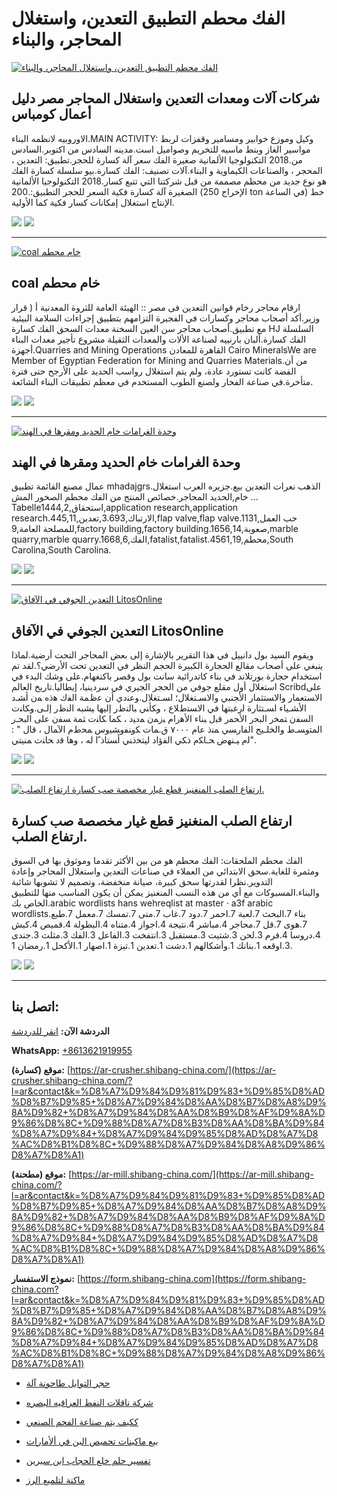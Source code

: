 # الفك محطم التطبيق التعدين، واستغلال المحاجر، والبناء

<a href="https://swt.shibang-china.com/?l=ar&img&k=%D8%A7%D9%84%D9%81%D9%83+%D9%85%D8%AD%D8%B7%D9%85+%D8%A7%D9%84%D8%AA%D8%B7%D8%A8%D9%8A%D9%82+%D8%A7%D9%84%D8%AA%D8%B9%D8%AF%D9%8A%D9%86%D8%8C+%D9%88%D8%A7%D8%B3%D8%AA%D8%BA%D9%84%D8%A7%D9%84+%D8%A7%D9%84%D9%85%D8%AD%D8%A7%D8%AC%D8%B1%D8%8C+%D9%88%D8%A7%D9%84%D8%A8%D9%86%D8%A7%D8%A1" target="_blank">![الفك محطم التطبيق التعدين، واستغلال المحاجر، والبناء](http://static.shibang-china.com/all-800x300/1411.jpg)</a>

## شركات آلات ومعدات التعدين واستغلال المحاجر مصر دليل أعمال كومباس
الاوروبيه لانظمه البناء.MAIN ACTIVITY: وكيل وموزع خوابير ومسامير وقفزات لربط مواسير الغاز وبنط ماسيه للتخريم وصواميل است.مدينه السادس من اكتوبر.السادس من.2018 التكنولوجيا الألمانية صغيرة الفك سعر آلة كسارة للحجر.تطبيق: التعدين ، المحجر ، والصناعات الكيماوية و البناء.آلات تصنيف: الفك كسارة.بيو سلسلة كسارة الفك هو نوع جديد من محطم مصممة من قبل شركتنا التي تتبع كسار.2018 التكنولوجيا الألمانية الصغيرة آلة كسارة فكية السعر للحجر التطبيق:.200 (الإخراج 250 ton في الساعة) خط الإنتاج استغلال إمكانات كسار فكية كما الأولية.


<a href="https://whatsapp.shibangsoft.com/WhatsApp.php" target="_blank" title="WhatsApp">![](http://static.shibang-china.com/icon/whatsapp.png)</a> <a href="https://swt.shibang-china.com/?l=ar&icon&k=%D8%A7%D9%84%D9%81%D9%83+%D9%85%D8%AD%D8%B7%D9%85+%D8%A7%D9%84%D8%AA%D8%B7%D8%A8%D9%8A%D9%82+%D8%A7%D9%84%D8%AA%D8%B9%D8%AF%D9%8A%D9%86%D8%8C+%D9%88%D8%A7%D8%B3%D8%AA%D8%BA%D9%84%D8%A7%D9%84+%D8%A7%D9%84%D9%85%D8%AD%D8%A7%D8%AC%D8%B1%D8%8C+%D9%88%D8%A7%D9%84%D8%A8%D9%86%D8%A7%D8%A1" target="_blank">![](http://static.shibang-china.com/icon/chat-ar.png)</a>

---

<a href="https://swt.shibang-china.com/?l=ar&img&k=%D8%A7%D9%84%D9%81%D9%83+%D9%85%D8%AD%D8%B7%D9%85+%D8%A7%D9%84%D8%AA%D8%B7%D8%A8%D9%8A%D9%82+%D8%A7%D9%84%D8%AA%D8%B9%D8%AF%D9%8A%D9%86%D8%8C+%D9%88%D8%A7%D8%B3%D8%AA%D8%BA%D9%84%D8%A7%D9%84+%D8%A7%D9%84%D9%85%D8%AD%D8%A7%D8%AC%D8%B1%D8%8C+%D9%88%D8%A7%D9%84%D8%A8%D9%86%D8%A7%D8%A1" target="_blank">![coal خام محطم](http://static.shibang-china.com/all-800x300/1438.jpg)</a>

## coal خام محطم
ارقام محاجر رخام قوانين التعدين فى مصر :: الهيئة العامة للثروة المعدنية أ ( قرار وزير.أكد أصحاب محاجر وكسارات في الفجيرة التزامهم بتطبيق إجراءات السلامة البيئية مع تطبيق.أصحاب محاجر سن العين السخنة معدات السحق الفك كسارة HJ السلسلة الفك كسارة.ألبان بارنييه لصناعة الألات والمعدات الثقيلة مشروع تأجير معدات البناء أجهزة.Quarries and Mining Operations القاهرة للمعادن Cairo MineralsWe are Member of Egyptian Federation for Mining and Quarries Materials.من أن الفضة كانت تستورد عادة، ولم يتم استغلال رواسب الحديد على الأرجح حتى فترة متأخرة.في صناعة الفخار ولصنع الطوب المستخدم في معظم تطبيقات البناء الشائعة.


<a href="https://whatsapp.shibangsoft.com/WhatsApp.php" target="_blank" title="WhatsApp">![](http://static.shibang-china.com/icon/whatsapp.png)</a> <a href="https://swt.shibang-china.com/?l=ar&icon&k=%D8%A7%D9%84%D9%81%D9%83+%D9%85%D8%AD%D8%B7%D9%85+%D8%A7%D9%84%D8%AA%D8%B7%D8%A8%D9%8A%D9%82+%D8%A7%D9%84%D8%AA%D8%B9%D8%AF%D9%8A%D9%86%D8%8C+%D9%88%D8%A7%D8%B3%D8%AA%D8%BA%D9%84%D8%A7%D9%84+%D8%A7%D9%84%D9%85%D8%AD%D8%A7%D8%AC%D8%B1%D8%8C+%D9%88%D8%A7%D9%84%D8%A8%D9%86%D8%A7%D8%A1" target="_blank">![](http://static.shibang-china.com/icon/chat-ar.png)</a>

---

<a href="https://swt.shibang-china.com/?l=ar&img&k=%D8%A7%D9%84%D9%81%D9%83+%D9%85%D8%AD%D8%B7%D9%85+%D8%A7%D9%84%D8%AA%D8%B7%D8%A8%D9%8A%D9%82+%D8%A7%D9%84%D8%AA%D8%B9%D8%AF%D9%8A%D9%86%D8%8C+%D9%88%D8%A7%D8%B3%D8%AA%D8%BA%D9%84%D8%A7%D9%84+%D8%A7%D9%84%D9%85%D8%AD%D8%A7%D8%AC%D8%B1%D8%8C+%D9%88%D8%A7%D9%84%D8%A8%D9%86%D8%A7%D8%A1" target="_blank">![وحدة الغرامات خام الحديد ومقرها في الهند](http://static.shibang-china.com/all-800x300/386.jpg)</a>

## وحدة الغرامات خام الحديد ومقرها في الهند
عمال مصنع القائمة تطبيق mhadajgrs.الذهب نعرات التعدين بيع.جزيره العرب استغلال خام,الحديد المحاجر.خصائص المنتج من الفك محطم الصخور المش …Tabelle1444,استحقاق,2,application research,application research.445,الارتباك,3.693,تعدين,11,flap valve,flap valve.1131,حب العمل للمصلحة العامة,9,factory building,factory building.1656,صعوبة,14,marble quarry,marble quarry.1668,الفك,6,fatalist,fatalist.4561,محطم,19,South Carolina,South Carolina.


<a href="https://whatsapp.shibangsoft.com/WhatsApp.php" target="_blank" title="WhatsApp">![](http://static.shibang-china.com/icon/whatsapp.png)</a> <a href="https://swt.shibang-china.com/?l=ar&icon&k=%D8%A7%D9%84%D9%81%D9%83+%D9%85%D8%AD%D8%B7%D9%85+%D8%A7%D9%84%D8%AA%D8%B7%D8%A8%D9%8A%D9%82+%D8%A7%D9%84%D8%AA%D8%B9%D8%AF%D9%8A%D9%86%D8%8C+%D9%88%D8%A7%D8%B3%D8%AA%D8%BA%D9%84%D8%A7%D9%84+%D8%A7%D9%84%D9%85%D8%AD%D8%A7%D8%AC%D8%B1%D8%8C+%D9%88%D8%A7%D9%84%D8%A8%D9%86%D8%A7%D8%A1" target="_blank">![](http://static.shibang-china.com/icon/chat-ar.png)</a>

---

<a href="https://swt.shibang-china.com/?l=ar&img&k=%D8%A7%D9%84%D9%81%D9%83+%D9%85%D8%AD%D8%B7%D9%85+%D8%A7%D9%84%D8%AA%D8%B7%D8%A8%D9%8A%D9%82+%D8%A7%D9%84%D8%AA%D8%B9%D8%AF%D9%8A%D9%86%D8%8C+%D9%88%D8%A7%D8%B3%D8%AA%D8%BA%D9%84%D8%A7%D9%84+%D8%A7%D9%84%D9%85%D8%AD%D8%A7%D8%AC%D8%B1%D8%8C+%D9%88%D8%A7%D9%84%D8%A8%D9%86%D8%A7%D8%A1" target="_blank">![التعدين الجوفي في الآفاق LitosOnline](http://static.shibang-china.com/all-800x300/850.jpg)</a>

## التعدين الجوفي في الآفاق LitosOnline
ويقوم السيد بول دانييل في هذا التقرير بالإشارة إلى بعض المحاجر التحت أرضية.لماذا ينبغي على أصحاب مقالع الحجارة الكبيرة الحجم النظر في التعدين تحت الأرضي؟.لقد تم استخدام حجارة بورتلاند في بناء كاتدرائية سانت بول وقصر باكنغهام.على وشك البدء في استغلال أول مقلع جوفي من الحجر الجيري في سردينيا، إيطاليا.تاريخ العالم Scribdﻋﻠﻰ ﺍﻻﺴﺘﻌﻤﺎﺭ ﻭﺍﻻﺴﺘﺜﻤﺎﺭ ﺍﻷﺠﻨﺒﻲ ﻭﺍﻻﺴـﺘﻐﻼل؛ ﺍﺴـﺘﻐﻼل.ﻭﻋﻨﺩﻱ ﺃﻥ ﻋﻅﻤﺔ ﺍﻟﻔﻙ ﻫﺫﻩ ﻤﻥ ﺃﺸـﺩ ﺍﻷﺸـﻴﺎﺀ ﺍﺴـﺘﺜﺎﺭﺓ ﻟﺭﻏﺒﺘﻬﺎ ﻓﻲ ﺍﻻﺴﺘﻁﻼﻉ ، ﻭﻜﺄﻨﻲ ﺒﺎﻟﻨﻅﺭ ﺇﻟﻴﻬﺎ ﻴﺸﺒﻪ ﺍﻟﻨﻅﺭ ﺇﻟـﻰ.ﻭﻜﺎﻨﺕ ﺍﻟﺴﻔﻥ ﺘﻤﺨﺭ ﺍﻟﺒﺤﺭ ﺍﻷﺤﻤﺭ ﻗﺒل ﺒﻨﺎﺀ ﺍﻷﻫﺭﺍﻡ ﺒﺯﻤﻥ ﻤﺩﻴﺩ ، ﻜﻤﺎ ﻜﺎﻨﺕ ﺜﻤﺔ ﺴﻔﻥ ﻋﻠﻰ ﺍﻟﺒﺤـﺭ ﺍﻟﻤﺘﻭﺴـﻁ ﻭﺍﻟﺨﻠـﻴﺞ ﺍﻟﻔﺎﺭﺴﻲ ﻤﻨﺫ ﻋﺎﻡ ٧٠٠٠ ﻕ.ﻤﺎﺕ ﻜﻭﻨﻔﻭﺸﻴﻭﺱ ﻤﺤﻁﻡ ﺍﻵﻤﺎل ، ﻗﺎل &quot; : ﻟﻡ ﻴـﻨﻬﺽ ﺤـﺎﻜﻡ ﺫﻜﻲ ﺍﻟﻔﺅﺍﺩ ﻟﻴﺘﺨﺫﻨﻲ ﺃﺴﺘﺎﺫﹰﺍ ﻟﻪ ، ﻭﻫﺎ ﻗﺩ ﺤﺎﻨﺕ ﻤﻨﻴﺘﻲ&quot;‪‬.


<a href="https://whatsapp.shibangsoft.com/WhatsApp.php" target="_blank" title="WhatsApp">![](http://static.shibang-china.com/icon/whatsapp.png)</a> <a href="https://swt.shibang-china.com/?l=ar&icon&k=%D8%A7%D9%84%D9%81%D9%83+%D9%85%D8%AD%D8%B7%D9%85+%D8%A7%D9%84%D8%AA%D8%B7%D8%A8%D9%8A%D9%82+%D8%A7%D9%84%D8%AA%D8%B9%D8%AF%D9%8A%D9%86%D8%8C+%D9%88%D8%A7%D8%B3%D8%AA%D8%BA%D9%84%D8%A7%D9%84+%D8%A7%D9%84%D9%85%D8%AD%D8%A7%D8%AC%D8%B1%D8%8C+%D9%88%D8%A7%D9%84%D8%A8%D9%86%D8%A7%D8%A1" target="_blank">![](http://static.shibang-china.com/icon/chat-ar.png)</a>

---

<a href="https://swt.shibang-china.com/?l=ar&img&k=%D8%A7%D9%84%D9%81%D9%83+%D9%85%D8%AD%D8%B7%D9%85+%D8%A7%D9%84%D8%AA%D8%B7%D8%A8%D9%8A%D9%82+%D8%A7%D9%84%D8%AA%D8%B9%D8%AF%D9%8A%D9%86%D8%8C+%D9%88%D8%A7%D8%B3%D8%AA%D8%BA%D9%84%D8%A7%D9%84+%D8%A7%D9%84%D9%85%D8%AD%D8%A7%D8%AC%D8%B1%D8%8C+%D9%88%D8%A7%D9%84%D8%A8%D9%86%D8%A7%D8%A1" target="_blank">![ارتفاع الصلب المنغنيز قطع غيار مخصصة صب كسارة ارتفاع الصلب.](http://static.shibang-china.com/all-800x300/999.jpg)</a>

## ارتفاع الصلب المنغنيز قطع غيار مخصصة صب كسارة ارتفاع الصلب.
الفك محطم الملحقات: الفك محطم هو من بين الأكثر تقدما وموثوق بها في السوق ومثمرة للغاية.سحق الابتدائي من العملاء في صناعات التعدين واستغلال المحاجر وإعادة التدوير.نظرا لقدرتها سحق كبيرة، صيانة منخفضة، وتصميم لا تشوبها شائبة والبناء.المسبوكات مع أي من هذه النسب المنغنيز يمكن أن يكون المناسب منها للتطبيق الخاص بك.arabic wordlists hans wehreqlist at master · a3f arabic wordlists.بناء 7.البحث 7.لعبة 7.احمر 7.دود 7.غاب 7.منى 7.تمسك 7.معمل 7.طبع 7.ھوى 7.قل 7.محاجر 4.مباشر 4.نتيجة 4.اجواز 4.متناه 4.البطولة 4.قميص 4.كبش 4.دروسا 4.فرم 3.لحن 3.شتيت 3.مستقبل 3.انتفخت 3.الفاعل 3.الفك 3.مثلث 3.جندى 3.اوقعه 1.بنانك 1.وأشكالھم 1.دشت 1.تعدين 1.تيزة 1.اصھار 1.الأكحل 1.رمضان 1.


<a href="https://whatsapp.shibangsoft.com/WhatsApp.php" target="_blank" title="WhatsApp">![](http://static.shibang-china.com/icon/whatsapp.png)</a> <a href="https://swt.shibang-china.com/?l=ar&icon&k=%D8%A7%D9%84%D9%81%D9%83+%D9%85%D8%AD%D8%B7%D9%85+%D8%A7%D9%84%D8%AA%D8%B7%D8%A8%D9%8A%D9%82+%D8%A7%D9%84%D8%AA%D8%B9%D8%AF%D9%8A%D9%86%D8%8C+%D9%88%D8%A7%D8%B3%D8%AA%D8%BA%D9%84%D8%A7%D9%84+%D8%A7%D9%84%D9%85%D8%AD%D8%A7%D8%AC%D8%B1%D8%8C+%D9%88%D8%A7%D9%84%D8%A8%D9%86%D8%A7%D8%A1" target="_blank">![](http://static.shibang-china.com/icon/chat-ar.png)</a>

---
## اتصل بنا:

**الدردشة الآن:** [انقر للدردشة](https://swt.shibang-china.com?l=ar&contact&k=%D8%A7%D9%84%D9%81%D9%83+%D9%85%D8%AD%D8%B7%D9%85+%D8%A7%D9%84%D8%AA%D8%B7%D8%A8%D9%8A%D9%82+%D8%A7%D9%84%D8%AA%D8%B9%D8%AF%D9%8A%D9%86%D8%8C+%D9%88%D8%A7%D8%B3%D8%AA%D8%BA%D9%84%D8%A7%D9%84+%D8%A7%D9%84%D9%85%D8%AD%D8%A7%D8%AC%D8%B1%D8%8C+%D9%88%D8%A7%D9%84%D8%A8%D9%86%D8%A7%D8%A1)

**WhatsApp:**  [+8613621919955](https://whatsapp.shibangsoft.com/WhatsApp.php)

**موقع (كسارة):** [https://ar-crusher.shibang-china.com/](https://ar-crusher.shibang-china.com/?l=ar&contact&k=%D8%A7%D9%84%D9%81%D9%83+%D9%85%D8%AD%D8%B7%D9%85+%D8%A7%D9%84%D8%AA%D8%B7%D8%A8%D9%8A%D9%82+%D8%A7%D9%84%D8%AA%D8%B9%D8%AF%D9%8A%D9%86%D8%8C+%D9%88%D8%A7%D8%B3%D8%AA%D8%BA%D9%84%D8%A7%D9%84+%D8%A7%D9%84%D9%85%D8%AD%D8%A7%D8%AC%D8%B1%D8%8C+%D9%88%D8%A7%D9%84%D8%A8%D9%86%D8%A7%D8%A1)

**موقع (مطحنة):** [https://ar-mill.shibang-china.com/](https://ar-mill.shibang-china.com/?l=ar&contact&k=%D8%A7%D9%84%D9%81%D9%83+%D9%85%D8%AD%D8%B7%D9%85+%D8%A7%D9%84%D8%AA%D8%B7%D8%A8%D9%8A%D9%82+%D8%A7%D9%84%D8%AA%D8%B9%D8%AF%D9%8A%D9%86%D8%8C+%D9%88%D8%A7%D8%B3%D8%AA%D8%BA%D9%84%D8%A7%D9%84+%D8%A7%D9%84%D9%85%D8%AD%D8%A7%D8%AC%D8%B1%D8%8C+%D9%88%D8%A7%D9%84%D8%A8%D9%86%D8%A7%D8%A1)

**نموذج الاستفسار:** [https://form.shibang-china.com](https://form.shibang-china.com?l=ar&contact&k=%D8%A7%D9%84%D9%81%D9%83+%D9%85%D8%AD%D8%B7%D9%85+%D8%A7%D9%84%D8%AA%D8%B7%D8%A8%D9%8A%D9%82+%D8%A7%D9%84%D8%AA%D8%B9%D8%AF%D9%8A%D9%86%D8%8C+%D9%88%D8%A7%D8%B3%D8%AA%D8%BA%D9%84%D8%A7%D9%84+%D8%A7%D9%84%D9%85%D8%AD%D8%A7%D8%AC%D8%B1%D8%8C+%D9%88%D8%A7%D9%84%D8%A8%D9%86%D8%A7%D8%A1)

* [حجر التوابل طاحونة آلة](../16/%D8%AD%D8%AC%D8%B1%20%D8%A7%D9%84%D8%AA%D9%88%D8%A7%D8%A8%D9%84%20%D8%B7%D8%A7%D8%AD%D9%88%D9%86%D8%A9%20%D8%A2%D9%84%D8%A9.md)

* [شركة ناقلات النفط العراقيه البصره](../16/%D8%B4%D8%B1%D9%83%D8%A9%20%D9%86%D8%A7%D9%82%D9%84%D8%A7%D8%AA%20%D8%A7%D9%84%D9%86%D9%81%D8%B7%20%D8%A7%D9%84%D8%B9%D8%B1%D8%A7%D9%82%D9%8A%D9%87%20%D8%A7%D9%84%D8%A8%D8%B5%D8%B1%D9%87.md)

* [ككيف يتم صناعة الفحم الصنعي](../19/%D9%83%D9%83%D9%8A%D9%81%20%D9%8A%D8%AA%D9%85%20%D8%B5%D9%86%D8%A7%D8%B9%D8%A9%20%D8%A7%D9%84%D9%81%D8%AD%D9%85%20%D8%A7%D9%84%D8%B5%D9%86%D8%B9%D9%8A.md)

* [بيع ماكينات تحميص البن في ألأمارات](../18/%D8%A8%D9%8A%D8%B9%20%D9%85%D8%A7%D9%83%D9%8A%D9%86%D8%A7%D8%AA%20%D8%AA%D8%AD%D9%85%D9%8A%D8%B5%20%D8%A7%D9%84%D8%A8%D9%86%20%D9%81%D9%8A%20%D8%A3%D9%84%D8%A3%D9%85%D8%A7%D8%B1%D8%A7%D8%AA.md)

* [تفسير حلم خلع الحجاب ابن سيرين](../18/%D8%AA%D9%81%D8%B3%D9%8A%D8%B1%20%D8%AD%D9%84%D9%85%20%D8%AE%D9%84%D8%B9%20%D8%A7%D9%84%D8%AD%D8%AC%D8%A7%D8%A8%20%D8%A7%D8%A8%D9%86%20%D8%B3%D9%8A%D8%B1%D9%8A%D9%86.md)

* [ماكنة لتلميع الرز](../18/%D9%85%D8%A7%D9%83%D9%86%D8%A9%20%D9%84%D8%AA%D9%84%D9%85%D9%8A%D8%B9%20%D8%A7%D9%84%D8%B1%D8%B2.md)
